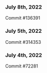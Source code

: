### July 8th, 2022

Commit #136391

### July 5th, 2022

Commit #314353


### July 4th, 2022

Commit #72281
